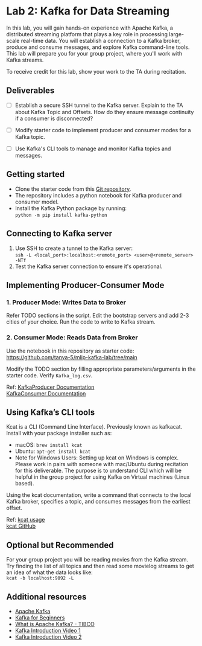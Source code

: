 # Lab 2: Kafka for Data Streaming

In this lab, you will gain hands-on experience with Apache Kafka, a distributed streaming platform that plays a key role in processing large-scale real-time data. You will establish a connection to a Kafka broker, produce and consume messages, and explore Kafka command-line tools. This lab will prepare you for your group project, where you'll work with Kafka streams. 

To receive credit for this lab, show your work to the TA during recitation.

## Deliverables
- [ ] Establish a secure SSH tunnel to the Kafka server. Explain to the TA about Kafka Topic and Offsets. How do they ensure message continuity if a consumer is disconnected?
- [ ] Modify starter code to implement producer and consumer modes for a Kafka topic.
- [ ] Use Kafka's CLI tools to manage and monitor Kafka topics and messages.


## Getting started
- Clone the starter code from this [Git repository](https://github.com/tanya-5/mlip-kafka-lab/).
- The repository includes a python notebook for Kafka producer and consumer model.
- Install the Kafka Python package by running:  
  `python -m pip install kafka-python`

## Connecting to Kafka server
1. Use SSH to create a tunnel to the Kafka server:  
   `ssh -L <local_port>:localhost:<remote_port> <user>@<remote_server> -NTf`
2. Test the Kafka server connection to ensure it's operational.

## Implementing Producer-Consumer Mode
### 1. Producer Mode: Writes Data to Broker
Refer TODO sections in the script. Edit the bootstrap servers and add 2-3 cities of your choice. Run the code to write to Kafka stream.

### 2. Consumer Mode: Reads Data from Broker

Use the notebook in this repository as starter code: https://github.com/tanya-5/mlip-kafka-lab/tree/main 

Modify the TODO section by filling appropriate parameters/arguments in the starter code. Verify `Kafka_log.csv`.  

Ref: [KafkaProducer Documentation](https://kafka-python.readthedocs.io/en/master/apidoc/KafkaProducer.html)   
  [KafkaConsumer Documentation](https://kafka-python.readthedocs.io/en/master/apidoc/KafkaConsumer.html)

## Using Kafka’s CLI tools
Kcat is a CLI (Command Line Interface). Previously known as kafkacat.  
Install with your package installer such as:
- macOS: `brew install kcat`
- Ubuntu: `apt-get install kcat`
- Note for Windows Users: Setting up kcat on Windows is complex. Please work in pairs with someone with mac/Ubuntu during recitation for this deliverable. The purpose is to understand CLI which will be helpful in the group project for using Kafka on Virtual machines (Linux based).

Using the kcat documentation, write a command that connects to the local Kafka broker, specifies a topic, and consumes messages from the earliest offset. 

Ref: [kcat usage](https://docs.confluent.io/platform/current/app-development/kafkacat-usage.html)   
  [kcat GitHub](https://github.com/edenhill/kcat)   

## Optional but Recommended
For your group project you will be reading movies from the Kafka stream. Try finding the list of all topics and then read some movielog streams to get an idea of what the data looks like:  
`kcat -b localhost:9092 -L`

## Additional resources
- [Apache Kafka](https://kafka.apache.org/)
- [Kafka for Beginners](https://www.cloudkarafka.com/blog/2016-11-30-part1-kafka-for-beginners-what-is-apache-kafka.html)
- [What is Apache Kafka? - TIBCO](https://www.tibco.com/reference-center/what-is-apache-kafka)
- [Kafka Introduction Video 1](https://www.youtube.com/watch?v=PzPXRmVHMxI)
- [Kafka Introduction Video 2](https://www.youtube.com/watch?v=JalUUBKdcA0)

